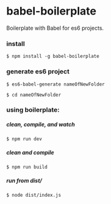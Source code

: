 # babel-boilerplate

Boilerplate with Babel for es6 projects.

### install

`$ npm install -g babel-boilerplate`

### generate es6 project

`$ es6-babel-generate nameOfNewFolder`

`$ cd nameOfNewFolder`


### using boilerplate:

##### clean, compile, and watch

`$ npm run dev`

##### clean and compile

`$ npm run build`

##### run from dist/

`$ node dist/index.js`
